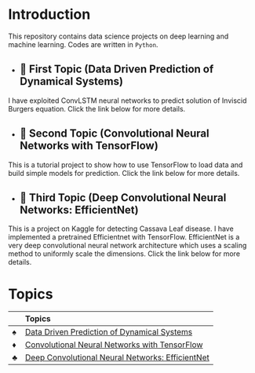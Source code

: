 
# Introduction

This repository contains data science projects on deep learning and machine learning. Codes are written in `Python`.  


- ## :green_book: First Topic (Data Driven Prediction of Dynamical Systems)

I have exploited ConvLSTM neural networks to predict solution of Inviscid Burgers equation. Click the link below for more details.


-  ## :orange_book: Second Topic (Convolutional Neural Networks with TensorFlow)

This is a tutorial project to show how to use TensorFlow to load data and build simple models for prediction. Click the link below for more details.

- ## :blue_book:  Third Topic (Deep Convolutional Neural Networks: EfficientNet)

This is a project on Kaggle for detecting Cassava Leaf disease. I have implemented a pretrained Efficientnet with TensorFlow. EfficientNet is a very deep convolutional neural network architecture which uses a scaling method to uniformly scale the dimensions. Click the link below for more details.

# Topics    
||Topics|
|:-----|:--------|
|:spades:|[Data Driven Prediction of Dynamical Systems](https://github.com/mdaneshv/DataScience/blob/master/Deep%20Learning%20Project/README.md)|        
|:diamonds:|[Convolutional Neural Networks with TensorFlow](https://github.com/mdaneshv/DataScience/blob/master/Tensorflow/CNN.ipynb)|    
|:clubs:|[Deep Convolutional Neural Networks: EfficientNet](https://github.com/mdaneshv/DataScience/blob/master/Tensorflow/EDA%20%2B%20EfficientNet.ipynb)|     




